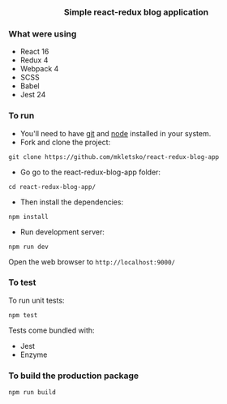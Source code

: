 
<p align="center">
    <h3 align="center">Simple react-redux blog application</h3>
</p>

### What were using

* React 16
* Redux 4
* Webpack 4
* SCSS
* Babel
* Jest 24

### To run

* You'll need to have [git](https://git-scm.com/) and [node](https://nodejs.org/en/) installed in your system.
* Fork and clone the project:

```
git clone https://github.com/mkletsko/react-redux-blog-app
```

* Go go to the react-redux-blog-app folder:

```
cd react-redux-blog-app/
```

* Then install the dependencies:

```
npm install
```

* Run development server:

```
npm run dev
```

Open the web browser to `http://localhost:9000/`

### To test
To run unit tests:

```
npm test
```

Tests come bundled with:

* Jest
* Enzyme

### To build the production package

```
npm run build

